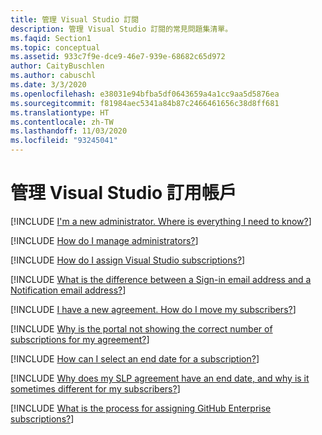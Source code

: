 ```yaml
---
title: 管理 Visual Studio 訂閱
description: 管理 Visual Studio 訂閱的常見問題集清單。
ms.faqid: Section1
ms.topic: conceptual
ms.assetid: 933c7f9e-dce9-46e7-939e-68682c65d972
author: CaityBuschlen
ms.author: cabuschl
ms.date: 3/3/2020
ms.openlocfilehash: e38031e94bfba5df0643659a4a1cc9aa5d5876ea
ms.sourcegitcommit: f81984aec5341a84b87c2466461656c38d8ff681
ms.translationtype: HT
ms.contentlocale: zh-TW
ms.lasthandoff: 11/03/2020
ms.locfileid: "93245041"
---
```

# <a name="managing-visual-studio-subscriptions"></a>管理 Visual Studio 訂用帳戶

[!INCLUDE [I'm a new administrator. Where is everything I need to know?](includes/new-admin.md)]

[!INCLUDE [How do I manage administrators?](includes/manage-admins.md)]

[!INCLUDE [How do I assign Visual Studio subscriptions?](includes/assign-subscriptions.md)]

[!INCLUDE [What is the difference between a Sign-in email address and a Notification email address?](includes/email-types.md)]

[!INCLUDE [I have a new agreement. How do I move my subscribers?](includes/new-agreement.md)]

[!INCLUDE [Why is the portal not showing the correct number of subscriptions for my agreement?](includes/incorrect-subscription-quantity.md)]

[!INCLUDE [How can I select an end date for a subscription?](includes/select-end-date.md)]

[!INCLUDE [Why does my SLP agreement have an end date, and why is it sometimes different for my subscribers?](includes/slp-end-dates.md)]

[!INCLUDE [What is the process for assigning GitHub Enterprise subscriptions?](includes/github-assign-process.md)]